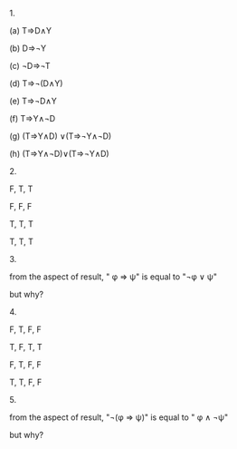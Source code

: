 1.<br/>

(a) T⇒D∧Y<br/>

(b) D⇒¬Y<br/>

(c) ¬D⇒¬T<br/>

(d) T⇒¬(D∧Y)<br/>

(e) T⇒¬D∧Y<br/>

(f) T⇒Y∧¬D<br/>

(g) (T⇒Y∧D) ∨(T⇒¬Y∧¬D) <br/>

(h) (T⇒Y∧¬D)∨(T⇒¬Y∧D) <br/>

2.<br/>

F, T, T<br/>

F, F, F<br/>

T, T, T<br/>

T, T, T<br/>

3.<br/>

from the aspect of result,  " φ ⇒ ψ" is equal to "¬φ ∨ ψ"<br/>

but why?<br/>

4.<br/>

F, T, F, F<br/>

T, F, T, T<br/>

F, T, F, F<br/>

T, T, F, F<br/>

5.<br/>

from the aspect of result,  "¬(φ ⇒ ψ)" is equal to " φ ∧ ¬ψ"<br/>

but why?<br/>